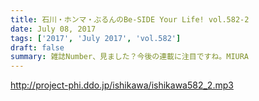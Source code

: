 ```yaml
---
title: 石川・ホンマ・ぶるんのBe-SIDE Your Life! vol.582-2
date: July 08, 2017
tags: ['2017', 'July 2017', 'vol.582']
draft: false
summary: 雑誌Number、見ました？今後の連載に注目ですね。MIURA
---
```


http://project-phi.ddo.jp/ishikawa/ishikawa582_2.mp3
